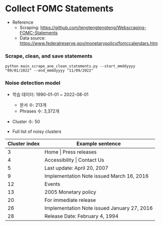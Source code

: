 # Collect FOMC Statements

* Reference
    - Scraping: https://github.com/tengtengtengteng/Webscraping-FOMC-Statements
    - Data source: https://www.federalreserve.gov/monetarypolicy/fomccalendars.htm

### Scrape, clean, and save statements
```
python main_scrape_ane_clean_statements.py --start_mmddyyyy "09/01/2022" --end_mmddyyyy "11/09/2022"
```

### Noise detection model 
* 학습 데이터: 1990-01-01 ~ 2022-08-01 
    - 문서 수: 213개
    - Phrases 수: 3,372개
* Cluster 수: 50

* Full list of noisy clusters

|     Cluster index    |     Example sentence                                 |
|----------------------|------------------------------------------------------|
|     3                |     Home   \| Press releases                         |
|     4                |     Accessibility   \| Contact Us                    |
|     5                |     Last   update: April 20, 2007                    |
|     9                |     Implementation   Note issued March 16, 2016      |
|     12               |     Events                                           |
|     13               |     2005   Monetary policy                           |
|     20               |     For   immediate release                          |
|     26               |     Implementation   Note issued January 27, 2016    |
|     28               |     Release   Date: February 4, 1994                 |
